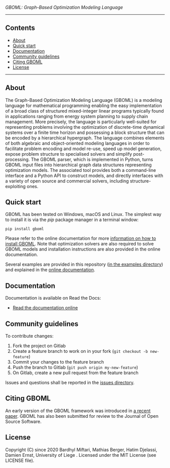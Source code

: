 *GBOML: Graph-Based Optimization Modeling Language*

---

## Contents

- [About](#about)
- [Quick start](#quick-start)
- [Documentation](#documentation)
- [Community guidelines](#community-guidelines)
- [Citing GBOML](#citing-GBOML)
- [License](#license)

---

## About

The Graph-Based Optimization Modeling Language (GBOML) is a modeling language for mathematical programming enabling the easy implementation of a broad class of structured mixed-integer linear programs typically found in applications ranging from energy system planning to supply chain management. More precisely, the language is particularly well-suited for representing problems involving the optimization of discrete-time dynamical systems over a finite time horizon and possessing a block structure that can be encoded by a hierarchical hypergraph. The language combines elements of both algebraic and object-oriented modeling languages in order to facilitate problem encoding and model re-use, speed up model generation, expose problem structure to specialised solvers and simplify post-processing. The GBOML parser, which is implemented in Python, turns GBOML input files into hierarchical graph data structures representing optimization models. The associated tool provides both a command-line interface and a Python API to construct models, and directly interfaces with a variety of open source and commercial solvers, including structure-exploiting ones.

## Quick start

GBOML has been tested on Windows, macOS and Linux. The simplest way to install it is via the *pip* package manager in a terminal window:

    pip install gboml

Please refer to the online documentation for more [information on how to install GBOML](https://gboml.readthedocs.io/en/latest/installation.html). Note that optimization solvers are also required to solve GBOML models and installation instructions are also provided in the online documentation.

Several examples are provided in this repository ([in the examples directory](examples/)) and explained in the [online documentation](https://gboml.readthedocs.io/en/latest/).

## Documentation

Documentation is available on Read the Docs:

* [Read the documentation online](https://gboml.readthedocs.io/en/latest/)

## Community guidelines

To contribute changes:

1. Fork the project on Gitlab
2. Create a feature branch to work on in your fork (`git checkout -b new-feature`)
3. Commit your changes to the feature branch
4. Push the branch to Gitlab (`git push origin my-new-feature`)
5. On Gitlab, create a new pull request from the feature branch

Issues and questions shall be reported in the [issues directory](https://gitlab.uliege.be/smart_grids/public/gboml/-/issues).

## Citing GBOML

An early version of the GBOML framework was introduced in [a recent paper](https://www.frontiersin.org/articles/10.3389/fenrg.2021.671279/full). GBOML has also been submitted for review to the Journal of Open Source Software.

## License
Copyright (C) since 2020 Bardhyl Miftari, Mathias Berger, Hatim Djelassi, Damien Ernst, University of Liege .   Licensed under the MIT License (see LICENSE file).
